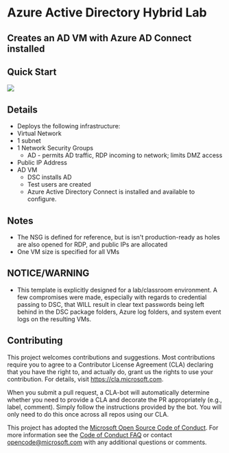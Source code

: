 # Azure Active Directory Hybrid Lab
## Creates an AD VM with Azure AD Connect installed
## Quick Start

<a href="https://portal.azure.com/#create/Microsoft.Template/uri/https%3A%2F%2Fraw.githubusercontent.com%2FPeterR-msft%2FM365AVDWS%2Fmaster%2FAAD-Hybrid-Lab%2Fdeploy.json" target="_blank"><img src="https://aka.ms/deploytoazurebutton"/></a>

## Details
* Deploys the following infrastructure:
 * Virtual Network
  * 1 subnet
  * 1 Network Security Groups
    * AD - permits AD traffic, RDP incoming to network; limits DMZ access
  * Public IP Address
  * AD VM
	* DSC installs AD
    * Test users are created
    * Azure Active Directory Connect is installed and available to configure.

## Notes
* The NSG is defined for reference, but is isn't production-ready as holes are also opened for RDP, and public IPs are allocated
* One VM size is specified for all VMs


## NOTICE/WARNING
* This template is explicitly designed for a lab/classroom environment. A few compromises were made, especially with regards to credential passing to DSC, that WILL result in clear text passwords being left behind in the DSC package folders, Azure log folders, and system event logs on the resulting VMs. 
 
 
## Contributing

This project welcomes contributions and suggestions.  Most contributions require you to agree to a
Contributor License Agreement (CLA) declaring that you have the right to, and actually do, grant us
the rights to use your contribution. For details, visit https://cla.microsoft.com.

When you submit a pull request, a CLA-bot will automatically determine whether you need to provide
a CLA and decorate the PR appropriately (e.g., label, comment). Simply follow the instructions
provided by the bot. You will only need to do this once across all repos using our CLA.

This project has adopted the [Microsoft Open Source Code of Conduct](https://opensource.microsoft.com/codeofconduct/).
For more information see the [Code of Conduct FAQ](https://opensource.microsoft.com/codeofconduct/faq/) or
contact [opencode@microsoft.com](mailto:opencode@microsoft.com) with any additional questions or comments.
